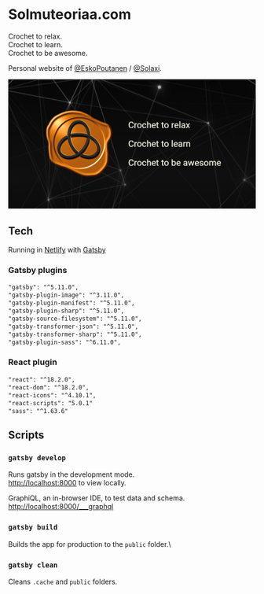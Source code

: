 # Solmuteoriaa.com

Crochet to relax.\
Crochet to learn.\
Crochet to be awesome.

Personal website of [@EskoPoutanen](https://twitter.com/EskoPoutanen) / [@Solaxi](https://github.com/Solaxi). 

<img src="https://raw.githubusercontent.com/Solaxi/solmuteoriaa/main/static/images/solmuteoriaa_og.jpg" width="600"/>

## Tech

Running in [Netlify](https://www.netlify.com/) with [Gatsby](https://www.gatsbyjs.com/)

### Gatsby plugins
    "gatsby": "^5.11.0",
    "gatsby-plugin-image": "^3.11.0",
    "gatsby-plugin-manifest": "^5.11.0",
    "gatsby-plugin-sharp": "^5.11.0",
    "gatsby-source-filesystem": "^5.11.0",
    "gatsby-transformer-json": "^5.11.0",
    "gatsby-transformer-sharp": "^5.11.0",
    "gatsby-plugin-sass": "^6.11.0",

### React plugin
    "react": "^18.2.0",
    "react-dom": "^18.2.0",
    "react-icons": "^4.10.1",
    "react-scripts": "5.0.1"
    "sass": "^1.63.6"

## Scripts

### `gatsby develop`

Runs gatsby in the development mode.\
[http://localhost:8000](http://localhost:8000) to view locally.

GraphiQL, an in-browser IDE, to test data and schema.\
[http://localhost:8000/___graphql](http://localhost:8000/___graphql)

### `gatsby build`

Builds the app for production to the `public` folder.\

### `gatsby clean`

Cleans `.cache` and `public` folders.
